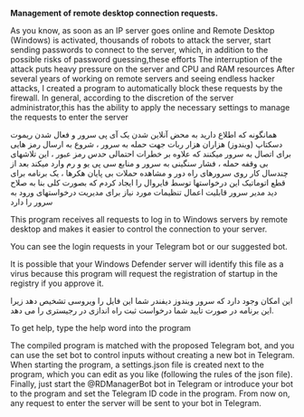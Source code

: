 **Management of remote desktop connection requests.**


As you know, as soon as an IP server goes online and Remote Desktop (Windows) is activated, thousands of robots to attack the server, start sending passwords to
connect to the server, which, in addition to the possible risks of password guessing,these efforts The interruption of the attack puts heavy pressure on the server and CPU and RAM resources
After several years of working on remote servers and seeing endless hacker attacks, I created a program to automatically block these requests by the firewall.
In general, according to the discretion of the server administrator,this has the ability to apply the necessary settings to manage the requests to enter the server


همانگونه که اطلاع دارید به محض آنلاین شدن یک آی پی سرور و فعال شدن ریموت دسکتاپ (ویندوز) هزاران هزار ربات جهت حمله به سرور ، شروع به ارسال رمز هایی برای اتصال به سرور میکنند که علاوه بر خطرات احتمالی حدس رمز عبور ، این تلاشهای بی وقفه حمله ، فشار سنگینی به سرور و منابع سی پی یو و رم وارد میکند
بعد از چندسال کار روی سرورهای راه دور و مشاهده حملات بی پایان هکرها ، یک برنامه برای قطع اتوماتیک این درخواستها توسط فایروال را ایجاد کردم
که بصورت کلی بنا به صلاح دید مدیر سرور قابلیت اعمال تنظیمات مورد نیاز برای مدیریت درخواستهای ورود به سرور را دارد


This program receives all requests to log in to Windows servers by remote desktop and makes it easier to control the connection to your server.

You can see the login requests in your Telegram bot or our suggested bot.

It is possible that your Windows Defender server will identify this file as a virus because this program will request the registration of startup in the registry if you approve it.

این امکان وجود دارد که سرور ویندوز دیفندر شما این فایل را ویروسی تشخیص دهد زیرا این برنامه در صورت تایید شما درخواست ثبت راه اندازی در رجیستری را می دهد.


To get help, type the help word into the program

The compiled program is matched with the proposed Telegram bot, and you can use the set bot to control inputs without creating a new bot in Telegram.
When starting the program, a settings.json file is created next to the program, which you can edit as you like (following the rules of the json file).
Finally, just start the @RDManagerBot bot in Telegram or introduce your bot to the program and set the Telegram ID code in the program.
From now on, any request to enter the server will be sent to your bot in Telegram.
